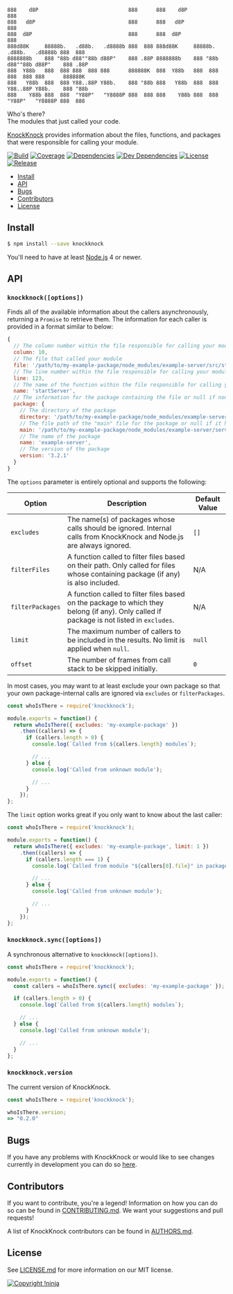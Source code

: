     888    d8P                             888      888    d8P                             888
    888   d8P                              888      888   d8P                              888
    888  d8P                               888      888  d8P                               888
    888d88K     88888b.   .d88b.   .d8888b 888  888 888d88K     88888b.   .d88b.   .d8888b 888  888
    8888888b    888 "88b d88""88b d88P"    888 .88P 8888888b    888 "88b d88""88b d88P"    888 .88P
    888  Y88b   888  888 888  888 888      888888K  888  Y88b   888  888 888  888 888      888888K
    888   Y88b  888  888 Y88..88P Y88b.    888 "88b 888   Y88b  888  888 Y88..88P Y88b.    888 "88b
    888    Y88b 888  888  "Y88P"   "Y8888P 888  888 888    Y88b 888  888  "Y88P"   "Y8888P 888  888

Who's there?  
The modules that just called your code.

[KnockKnock](https://github.com/NotNinja/node-knockknock) provides information about the files, functions, and packages
that were responsible for calling your module.

[![Build](https://img.shields.io/travis/NotNinja/node-knockknock/develop.svg?style=flat-square)](https://travis-ci.org/NotNinja/node-knockknock)
[![Coverage](https://img.shields.io/coveralls/NotNinja/node-knockknock/develop.svg?style=flat-square)](https://coveralls.io/github/NotNinja/node-knockknock)
[![Dependencies](https://img.shields.io/david/NotNinja/node-knockknock.svg?style=flat-square)](https://david-dm.org/NotNinja/node-knockknock)
[![Dev Dependencies](https://img.shields.io/david/dev/NotNinja/node-knockknock.svg?style=flat-square)](https://david-dm.org/NotNinja/node-knockknock?type=dev)
[![License](https://img.shields.io/npm/l/knockknock.svg?style=flat-square)](https://github.com/NotNinja/node-knockknock/blob/master/LICENSE.md)
[![Release](https://img.shields.io/npm/v/knockknock.svg?style=flat-square)](https://www.npmjs.com/package/knockknock)

* [Install](#install)
* [API](#api)
* [Bugs](#bugs)
* [Contributors](#contributors)
* [License](#license)

## Install

``` bash
$ npm install --save knockknock
```

You'll need to have at least [Node.js](https://nodejs.org) 4 or newer.

## API

### `knockknock([options])`

Finds all of the available information about the callers asynchronously, returning a `Promise` to retrieve them. The
information for each caller is provided in a format similar to below:

``` javascript
{
  // The column number within the file responsible for calling your module.
  column: 10,
  // The file that called your module
  file: '/path/to/my-example-package/node_modules/example-server/src/start.js',
  // The line number within the file responsible for calling your module
  line: 123,
  // The name of the function within the file responsible for calling your module (or "<anonymous>" where appropriate)
  name: 'startServer',
  // The information for the package containing the file or null if none could be found
  package: {
    // The directory of the package
    directory: '/path/to/my-example-package/node_modules/example-server',
    // The file path of the "main" file for the package or null if it has none
    main: '/path/to/my-example-package/node_modules/example-server/server.js',
    // The name of the package
    name: 'example-server',
    // The version of the package
    version: '3.2.1'
  }
}
```

The `options` parameter is entirely optional and supports the following:

| Option           | Description                                                                                                                               | Default Value |
| ---------------- | ----------------------------------------------------------------------------------------------------------------------------------------- | ------------- |
| `excludes`       | The name(s) of packages whose calls should be ignored. Internal calls from KnockKnock and Node.js are always ignored.                     | `[]`          |
| `filterFiles`    | A function called to filter files based on their path. Only called for files whose containing package (if any) is also included.          | N/A           |
| `filterPackages` | A function called to filter files based on the package to which they belong (if any). Only called if package is not listed in `excludes`. | N/A           |
| `limit`          | The maximum number of callers to be included in the results. No limit is applied when `null`.                                             | `null`        |
| `offset`         | The number of frames from call stack to be skipped initially.                                                                             | `0`           |

In most cases, you may want to at least exclude your own package so that your own package-internal calls are ignored via
`excludes` or `filterPackages`.

``` javascript
const whoIsThere = require('knockknock');

module.exports = function() {
  return whoIsThere({ excludes: 'my-example-package' })
    .then((callers) => {
      if (callers.length > 0) {
        console.log(`Called from ${callers.length} modules`);

        // ...
      } else {
        console.log('Called from unknown module');

        // ...
      }
    });
};
```

The `limit` option works great if you only want to know about the last caller:

``` javascript
const whoIsThere = require('knockknock');

module.exports = function() {
  return whoIsThere({ excludes: 'my-example-package', limit: 1 })
    .then((callers) => {
      if (callers.length === 1) {
        console.log(`Called from module "${callers[0].file}" in package "${callers[0].package ? callers[0].package.name : '<unknown>'}"`);

        // ...
      } else {
        console.log('Called from unknown module');

        // ...
      }
    });
};
```

### `knockknock.sync([options])`

A synchronous alternative to `knockknock([options])`.

``` javascript
const whoIsThere = require('knockknock');

module.exports = function() {
  const callers = whoIsThere.sync({ excludes: 'my-example-package' });

  if (callers.length > 0) {
    console.log(`Called from ${callers.length} modules`);

    // ...
  } else {
    console.log('Called from unknown module');

    // ...
  }
};
```

### `knockknock.version`

The current version of KnockKnock.

``` javascript
const whoIsThere = require('knockknock');

whoIsThere.version;
=> "0.2.0"
```

## Bugs

If you have any problems with KnockKnock or would like to see changes currently in development you can do so
[here](https://github.com/NotNinja/node-knockknock/issues).

## Contributors

If you want to contribute, you're a legend! Information on how you can do so can be found in
[CONTRIBUTING.md](https://github.com/NotNinja/node-knockknock/blob/master/CONTRIBUTING.md). We want your suggestions and
pull requests!

A list of KnockKnock contributors can be found in
[AUTHORS.md](https://github.com/NotNinja/node-knockknock/blob/master/AUTHORS.md).

## License

See [LICENSE.md](https://github.com/NotNinja/node-knockknock/raw/master/LICENSE.md) for more information on our MIT
license.

[![Copyright !ninja](https://cdn.rawgit.com/NotNinja/branding/master/assets/copyright/base/not-ninja-copyright-186x25.png)](https://not.ninja)
